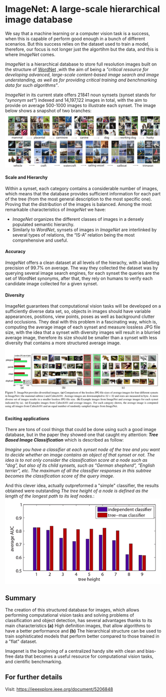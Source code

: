 # ImageNet: A large-scale hierarchical image database

We say that a machine learning or a computer vision task is a success, when this is capable of perform good enough in a bunch of different scenarios. But this success relies on the dataset used to train a model, therefore, our focus is not longer just the algortihm but the data, and this is where *ImageNet* comes.

*ImageNet* is a hierarchical database to store full resolution images built on the structure of [WordNet](https://wordnet.princeton.edu/) ,with the aim of being a *"critical resource for developing advanced, large-scale content-based image search and image understanding, as well as for providing critical training and benchmarking data for such algorithms"*. 

*ImageNet* in its current state offers 21841 noun synsets (synset stands for *"synonym set"*) indexed and 14,197,122 images in total, with the aim to provide on average 500-1000 images to illustrate each synset. The image below shows a snapshot of two branches:
![alt text](./images/snapshot_of_imagenet.png)

#### Scale and Hierarchy

Within a synset, each category contains a considerable number of images, which means that the database provides sufficient information for each part of the tree (from the most general description to the most specific one). Proving that the distribution of the images is balanced. Among the most remarkable characteristics of *ImageNet* we have: 

- *ImageNet* organizes the different classes of images in a densely populated semantic hierarchy.
- Similarly to *WordNet*, synsets of images in *ImageNet* are interlinked by several types of relations, the “IS-A” relation being the most comprehensive and useful.

#### Accuracy

*ImageNet* offers a clean dataset at all levels of the hierachy, with a labelling precision of 99.7% on average. The way they collected the dataset was by querying several image search engines, for each synset the queries are the set of WordNet synonyms, after that, they rely on humans to verify each candidate image collected for a given synset.
 

#### Diversity

ImageNet guarantees that computational vision tasks will be developed on a sufficiently diverse data set, so, objects in images should have variable appearances, positions, view points, poses as well as background clutter and occlusions.
They deal with this problem in a fascinating way, which is, computing the average image of each synset and measure lossless JPG file size, with the idea that a synset with diversity images will result in a blurried average image, therefore its size should be smaller than a synset with less diversity that contains a more structured average image.
![alt text](./images/caltechVSimagenet.png)

#### Exciting applications

There are tons of cool things that could be done using such a good image database, but in the paper they showed one that caught my attention: **_Tree Based Image Classification_** which is described as follow:

_Imagine you have a classifier at each synset node of the tree and you want to decide whether an image contains an object of that synset or not. The idea is to not only consider the classification score at a node such as “dog”, but also of its child synsets, such as “German shepherd”, “English terrier”, etc. The maximum of all the classifier responses in this subtree becomes the classification score of the query image._

And this clever idea, actually outpreformed a "simple" classifier, the results obtained were outstanding *The tree height of a node is defined as the length of the longest path to its leaf nodes.*:
![alt text](./images/AUC-tree-max-classif.png)

## Summary

The creation of this structured database for images, which allows performing computational vision tasks and solving problems of classification and object detection, has several advantages thanks to its main characteristics **(a)** High definition images, that allow algorithms to have a better performance and **(b)** The hierarchical structure can be used to train sophisticated models that perform better compared to those trained in a "flat" dataset.

Imagenet is the beginning of a centralized handy site with clean and bias-free data that becomes a useful resource for computational vision tasks, and cientific benchmarking. 

## For further details

Visit: https://ieeexplore.ieee.org/document/5206848
